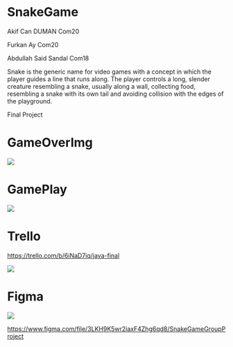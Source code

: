# SnakeGame
Akif Can DUMAN  Com20

Furkan Ay  Com20

Abdullah Said Sandal  Com18

Snake is the generic name for video games with a concept in which the player guides a line that runs along. The player controls a long, slender creature resembling a snake, usually along a wall, collecting food, resembling a snake with its own tail and avoiding collision with the edges of the playground.

Final Project 
# GameOverImg

<img src="https://user-images.githubusercontent.com/74255322/117653633-e2c59900-b151-11eb-8e91-376aff15795a.jpg">

# GamePlay

<img src="https://user-images.githubusercontent.com/72707885/117653973-ee977680-b1b6-11eb-8d03-3f0a642b60b2.jpg">

# Trello

https://trello.com/b/6iNaD7iq/java-final

<img src="https://user-images.githubusercontent.com/72707885/117654782-0f140080-b1b8-11eb-8e0f-dd35cbbbc246.jpg">

# Figma
<img src="https://user-images.githubusercontent.com/74255322/117716162-7de06200-b196-11eb-9005-0aaa1d8bb299.jpg">

https://www.figma.com/file/3LKH9K5wr2iaxF4Zhg6qd8/SnakeGameGroupProject
